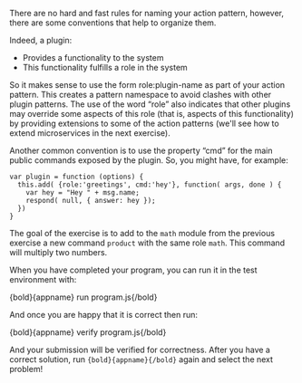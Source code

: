 There are no hard and fast rules for naming your action pattern,
however, there are some conventions that help to organize them.

Indeed, a plugin:
- Provides a functionality to the system
- This functionality fulfills a role in the system

So it makes sense to use the form role:plugin-name as part of your action pattern. This creates a pattern namespace to avoid clashes with other plugin patterns. The use of the word “role” also indicates that other plugins may override some aspects of this role (that is, aspects of this functionality) by providing extensions to some of the action patterns (we'll see how to extend microservices in the next exercise).

Another common convention is to use the property “cmd” for the main public commands exposed by the plugin. So, you might have, for example:

```
var plugin = function (options) {
  this.add( {role:'greetings', cmd:'hey'}, function( args, done ) {
    var hey = "Hey " + msg.name;
    respond( null, { answer: hey });
  })
}
```

The goal of the exercise is to add to the `math` module from the previous
exercise a new command `product` with the same role `math`. This command will
multiply two numbers.

When you have completed your program, you can run it in the test environment with:

  {bold}{appname} run program.js{/bold}

And once you are happy that it is correct then run:

  {bold}{appname} verify program.js{/bold}

And your submission will be verified for correctness. After you have
a correct solution, run `{bold}{appname}{/bold}` again and select the next problem!
